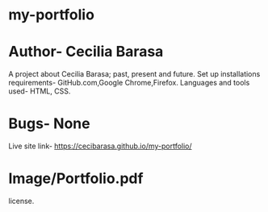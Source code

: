 # my-portfolio
# Author- Cecilia Barasa
A project about Cecilia Barasa; past, present and future.
Set up installations requirements- GitHub.com,Google Chrome,Firefox.
Languages and tools used- HTML, CSS.
# Bugs- None
Live site link- https://cecibarasa.github.io/my-portfolio/
# Image/Portfolio.pdf
license.
